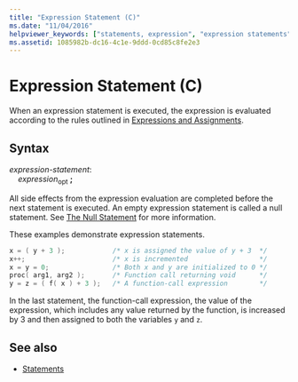 ```yaml
---
title: "Expression Statement (C)"
ms.date: "11/04/2016"
helpviewer_keywords: ["statements, expression", "expression statements"]
ms.assetid: 1085982b-dc16-4c1e-9ddd-0cd85c8fe2e3
---
```

# Expression Statement (C)

When an expression statement is executed, the expression is evaluated according to the rules outlined in [Expressions and Assignments](../c-language/expressions-and-assignments.md).

## Syntax

*expression-statement*:<br/>
&nbsp;&nbsp;&nbsp;&nbsp;*expression*<sub>opt</sub> **;**

All side effects from the expression evaluation are completed before the next statement is executed. An empty expression statement is called a null statement. See [The Null Statement](../c-language/null-statement-c.md) for more information.

These examples demonstrate expression statements.

```C
x = ( y + 3 );            /* x is assigned the value of y + 3  */
x++;                      /* x is incremented                  */
x = y = 0;                /* Both x and y are initialized to 0 */
proc( arg1, arg2 );       /* Function call returning void      */
y = z = ( f( x ) + 3 );   /* A function-call expression        */
```

In the last statement, the function-call expression, the value of the expression, which includes any value returned by the function, is increased by 3 and then assigned to both the variables `y` and `z`.

## See also

- [Statements](../c-language/statements-c.md)
